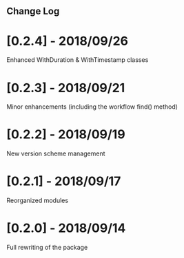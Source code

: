## Change Log

# [0.2.4] - 2018/09/26
Enhanced WithDuration & WithTimestamp classes

# [0.2.3] - 2018/09/21
Minor enhancements (including the workflow find() method)

# [0.2.2] - 2018/09/19
New version scheme management

# [0.2.1] - 2018/09/17
Reorganized modules

# [0.2.0] - 2018/09/14
Full rewriting of the package
